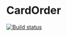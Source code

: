 # CardOrder
[![Build status](https://ci.appveyor.com/api/projects/status/p9a7lrn802x4le3s?svg=true)](https://ci.appveyor.com/project/BelyakovArkadiy/cardorder)
